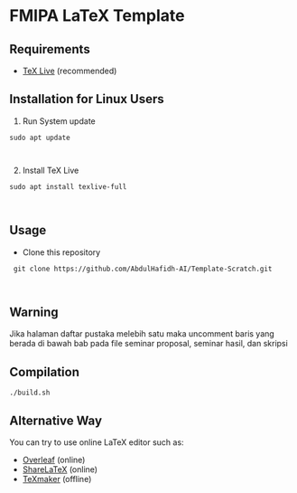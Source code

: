 # FMIPA LaTeX Template


## Requirements

- [TeX Live](https://www.tug.org/texlive/) (recommended)

## Installation for Linux Users
1. Run System update
<pre><code>sudo apt update </pre> </code>
2. Install TeX Live
<pre><code>sudo apt install texlive-full </pre> </code>

## Usage

- Clone this repository

<pre><code> git clone https://github.com/AbdulHafidh-AI/Template-Scratch.git </pre> </code>


## Warning 

<p> Jika halaman daftar pustaka melebih satu maka uncomment baris yang berada di bawah bab pada file seminar proposal, seminar hasil, dan skripsi  </p>


## Compilation


<pre><code>./build.sh</code></pre>


## Alternative Way

You can try to use online LaTeX editor such as:
- [Overleaf](https://www.overleaf.com/) (online)
- [ShareLaTeX](https://www.sharelatex.com/) (online)
- [TeXmaker](http://www.xm1math.net/texmaker/) (offline)

